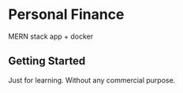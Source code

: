# Personal Finance

MERN stack app + docker

## Getting Started

Just for learning. Without any commercial purpose.